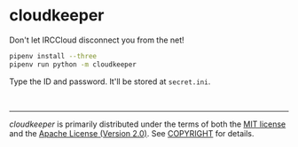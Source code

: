 cloudkeeper
===============
Don't let IRCCloud disconnect you from the net!

```bash
pipenv install --three
pipenv run python -m cloudkeeper
```

Type the ID and password. It'll be stored at `secret.ini`.

<br>

--------
*cloudkeeper* is primarily distributed under the terms of both the [MIT
license] and the [Apache License (Version 2.0)]. See [COPYRIGHT] for details.

[MIT license]: LICENSE-MIT
[Apache License (Version 2.0)]: LICENSE-APACHE
[COPYRIGHT]: COPYRIGHT

